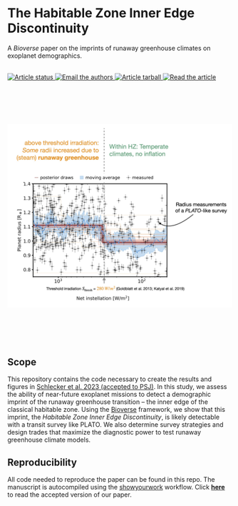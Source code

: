 # The Habitable Zone Inner Edge Discontinuity
A _Bioverse_ paper on the imprints of runaway greenhouse climates on exoplanet demographics. 

[//]: # (<p align="left">)

[//]: # (<img width = "300" src="src/figures/logo.jpg" alt="logo"/>)

[//]: # (</p>)

<br>
<a href="https://github.com/matiscke/hz-inner-edge-discontinuity/actions/workflows/build.yml">
<img src="https://github.com/matiscke/hz-inner-edge-discontinuity/actions/workflows/build.yml/badge.svg?branch=main" alt="Article status"/>
</a>
<a href="mailto:schlecker@arizona.edu">
      <img src="https://img.shields.io/badge/contact-authors-blueviolet.svg?style=flat" alt="Email the authors"/>
</a>
<a href="https://github.com/matiscke/hz-inner-edge-discontinuity/raw/main-pdf/arxiv.tar.gz">
<img src="https://img.shields.io/badge/article-tarball-blue.svg?style=flat" alt="Article tarball"/>
</a>
<a href="https://github.com/matiscke/hz-inner-edge-discontinuity/raw/main-pdf/ms.pdf">
<img src="https://img.shields.io/badge/article-pdf-blue.svg?style=flat" alt="Read the article"/>
</a>
<br/>

<br/>
<img align="center" width = "550" vspace="80" src="HZIED_teaser.jpg" alt="teaser image"/>
<br/>


## Scope
This repository contains the code necessary to create the results and figures in [Schlecker et al. 2023 (accepted to PSJ)](https://github.com/matiscke/hz-inner-edge-discontinuity). In this study, we assess the ability of near-future exoplanet missions to detect a demographic imprint of the runaway greenhouse transition – the inner edge of the classical habitable zone.
Using the [Bioverse](https://github.com/danielapai/bioverse) framework, we show that this imprint, the _Habitable Zone Inner Edge Discontinuity_, is likely detectable with a transit survey like PLATO. 
We also determine survey strategies and design trades that maximize the diagnostic power to test runaway greenhouse climate models.

## Reproducibility
All code needed to reproduce the paper can be found in this repo. The manuscript is autocompiled using the [showyourwork](https://github.com/rodluger/showyourwork) workflow.
Click [**here**](https://github.com/matiscke/hz-inner-edge-discontinuity/raw/main-pdf/ms.pdf) to read the accepted version of our paper.



[//]: # (Once paper is out: Explain usage, dependencies, data sets similar to https://github.com/katiebreivik/hush)
